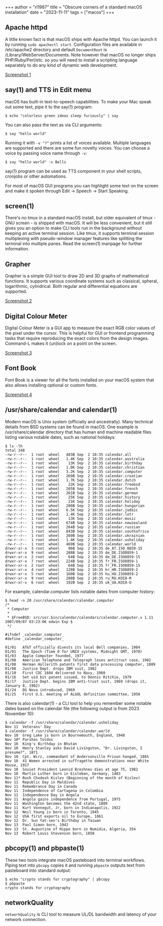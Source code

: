 +++
author = "rl1987"
title = "Obscure corners of a standard macOS installation"
date = "2023-11-11"
tags = ["macos"]
+++

Apache httpd
------------

A little known fact is that macOS ships with Apache httpd. You can launch it
by running `sudo apachectl start`. Configuration files are available in
/etc/apache2 directory and default `DocumentRoot` is /Library/WebServer/Documents.
Note however that macOS no longer ships PHP/Ruby/Perl/etc. so you will need to 
install a scripting language separately to do any kind of dynamic web 
development.

[Screenshot 1](/2023-11-11_11.20.37.png)

say(1) and TTS in Edit menu
---------------------------

macOS has built-in text-to-speech capabilities. To make your Mac speak out some
text, pipe it to the say(1) program:

```
$ echo "colorless green ideas sleep furiously" | say
```

You can also pass the text as via CLI arguments:

```
$ say "hello world"
```

Running it with `-v "?"` prints a list of voices available. Multiple languages
are supported and there are some fun novelty voices. You can choose a 
voice by passing voice name through `-v`:

```
$ say "hello world" -v Bells
```

say(1) program can be used as TTS component in your shell scripts, cronjobs
or other automations.

For most of macOS GUI programs you can highlight some text on the screen and make
it spoken through Edit -> Speech -> Start Speaking.

screen(1)
---------

There's no tmux in a standard macOS install, but older equivalent of tmux - 
GNU screen - is shipped with macOS. It will be less convenient, but it still
gives you an option to make CLI tools run in the background without keeping an
active terminal session. Like tmux, it supports terminal session multiplexing
with pseudo-window manager features like splitting the terminal into multiple
panes. Read the screen(1) manpage for further information.

Grapher
-------

Grapher is a simple GUI tool to draw 2D and 3D graphs of mathematical functions.
It supports various coordinate systems such as classical, spheral, logarithmic,
cylindrical. Both regular and differential equations are supported.

[Screenshot 2](/2023-11-07_10.41.24.png)

Digital Colour Meter
--------------------

Digital Colour Meter is a GUI app to measure the exact RGB color values of the
pixel under the cursor. This is helpful for GUI or frontend programming tasks
that require reproducing the exact colors from the design images. Command-L 
makes it (un)lock on a point on the screen.

[Screenshot 3](/2023-11-07_10.38.58.png)

Font Book
---------

Font Book is a viewer for all the fonts installed on your macOS system that also
allows installing optional or custom fonts.

[Screenshot 4](/2023-11-07_10.48.54.png)

/usr/share/calendar and calendar(1)
-----------------------------------

Modern macOS is Unix system (officially and ancestrally). Many technical details
from BSD systems can be found in macOS. One example is /usr/share/calendar
directory that has human and machine readable files listing various notable 
dates, such as national holidays:

```
$ ls -lh
total 248
-rw-r--r--  1 root  wheel   483B Sep  2 10:35 calendar.all
-rw-r--r--  1 root  wheel   1.4K Sep  2 10:35 calendar.australia
-rw-r--r--  1 root  wheel    13K Sep  2 10:35 calendar.birthday
-rw-r--r--  1 root  wheel   1.0K Sep  2 10:35 calendar.christian
-rw-r--r--  1 root  wheel   3.2K Sep  2 10:35 calendar.computer
-rw-r--r--  1 root  wheel   269B Sep  2 10:35 calendar.croatian
-rw-r--r--  1 root  wheel   1.7K Sep  2 10:35 calendar.dutch
-rw-r--r--  1 root  wheel    22K Sep  2 10:35 calendar.freebsd
-rw-r--r--  1 root  wheel   265B Sep  2 10:35 calendar.french
-rw-r--r--  1 root  wheel   261B Sep  2 10:35 calendar.german
-rw-r--r--  1 root  wheel    25K Sep  2 10:35 calendar.history
-rw-r--r--  1 root  wheel    21K Sep  2 10:35 calendar.holiday
-rw-r--r--  1 root  wheel   280B Sep  2 10:35 calendar.hungarian
-rw-r--r--  1 root  wheel   6.5K Sep  2 10:35 calendar.judaic
-rw-r--r--  1 root  wheel   1.4K Sep  2 10:35 calendar.lotr
-rw-r--r--  1 root  wheel    13K Sep  2 10:35 calendar.music
-rw-r--r--  1 root  wheel   674B Sep  2 10:35 calendar.newzealand
-rw-r--r--  1 root  wheel   264B Sep  2 10:35 calendar.russian
-rw-r--r--  1 root  wheel   843B Sep  2 10:35 calendar.southafrica
-rw-r--r--  1 root  wheel   269B Sep  2 10:35 calendar.ukrainian
-rw-r--r--  1 root  wheel   1.4K Sep  2 10:35 calendar.usholiday
-rw-r--r--  1 root  wheel   469B Sep  2 10:35 calendar.world
drwxr-xr-x  3 root  wheel    96B Sep  2 10:35 de_AT.ISO_8859-15
drwxr-xr-x  9 root  wheel   288B Sep  2 10:35 de_DE.ISO8859-1
drwxr-xr-x  2 root  wheel    64B Sep  2 10:35 de_DE.ISO8859-15
drwxr-xr-x  7 root  wheel   224B Sep  2 10:35 fr_FR.ISO8859-1
drwxr-xr-x  2 root  wheel    64B Sep  2 10:35 fr_FR.ISO8859-15
drwxr-xr-x  4 root  wheel   128B Sep  2 10:35 hr_HR.ISO8859-2
drwxr-xr-x  5 root  wheel   160B Sep  2 10:35 hu_HU.ISO8859-2
drwxr-xr-x  9 root  wheel   288B Sep  2 10:35 ru_RU.KOI8-R
drwxr-xr-x  6 root  wheel   192B Sep  2 10:35 uk_UA.KOI8-U
```

For example, calendar.computer lists notable dates from computer history:

```
$ head -n 20 /usr/share/calendar/calendar.computer
/*
 * Computer
 *
 * $FreeBSD: src/usr.bin/calendar/calendars/calendar.computer,v 1.11 2007/09/07 03:23:06 edwin Exp $
 */

#ifndef _calendar_computer_
#define _calendar_computer_

01/01	AT&T officially divests its local Bell companies, 1984
01/01	The Epoch (Time 0 for UNIX systems, Midnight GMT, 1970)
01/03	Apple Computer founded, 1977
01/08	American Telephone and Telegraph loses antitrust case, 1982
01/08	Herman Hollerith patents first data processing computer, 1889
01/08	Justice Dept. drops IBM suit, 1982
01/10	First CDC 1604 delivered to Navy, 1960
01/16	Set uid bit patent issued, to Dennis Ritchie, 1979
01/17	Justice Dept. begins IBM anti-trust suit, 1969 (drops it, January 8, 1982)
01/24	DG Nova introduced, 1969
01/25	First U.S. meeting of ALGOL definition committee, 1958
```

There is also calendar(1) - a CLI tool to help you remember some notable dates
based on the calendar file (the following output is from 2023 November 10):

```
$ calendar -f /usr/share/calendar/calendar.usholiday 
Nov 11 	Veterans' Day
$ calendar -f /usr/share/calendar/calendar.world    
Nov 10 	Greg Lake is born in Bournemouth, England, 1948
Nov 10*	Parshas Toldos
Nov 10 	King's Birthday in Bhutan
Nov 10 	Henry Stanley asks David Livingston, "Dr. Livingston, I presume?", 1871
Nov 10 	Cpt. Wirz, commandant of Andersonville Prison hanged, 1865
Nov 10 	41 Women arrested in suffragette demonstrations near White House, 1917
Nov 10 	Soviet President Leonid Brezhnev dies at age 75, 1982
Nov 10 	Martin Luther born in Eisleben, Germany, 1483
Nov 11*	Rosh Chodesh Kislev (Beginning of the month of Kislev)
Nov 11 	Republic Day in Maldives
Nov 11 	Remembrance Day in Canada
Nov 11 	Independence of Cartagena in Colombia
Nov 11 	Independence Day in Angola
Nov 11 	Angola gains independence from Portugal, 1975
Nov 11 	Washington becomes the 42nd state, 1889
Nov 11 	Kurt Vonnegut, Jr, born in Indianapolis, 1922
Nov 12 	Neil Young is born in Toronto, 1945
Nov 12 	USA first exports oil to Europe, 1861
Nov 12 	Dr. Sun Yat-sen's Birthday in Taiwan
Nov 13 	Paul Simon born, 1942
Nov 13 	St. Augustine of Hippo born in Numidia, Algeria, 354
Nov 13 	Robert Louis Stevenson born, 1850
```

pbcopy(1) and pbpaste(1)
------------------------

These two tools integrate macOS pasteboard into terminal workflows. Piping
text into `pbcopy` copies it and running `pbpaste` outputs text from pasteboard
into standard output:

```
$ echo "crypto stands for cryptography" | pbcopy
$ pbpaste
crypto stands for cryptography
```

networkQuality
--------------

`networkQuality` is CLI tool to measure UL/DL bandwidth and latency of your 
network connection.
